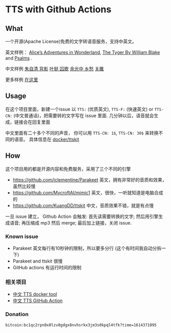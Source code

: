 # TTS with Github Actions

## What

一个开源(Apache License)免费的文字转语音服务，支持中英文。

英文样例： [Alice’s Adventures in Wonderland](https://github.com/l-O-O-l/TTS-action/issues/5), [The Tyger By William Blake](https://github.com/l-O-O-l/TTS-action/issues/2) and [Psalms](https://github.com/l-O-O-l/TTS-action/issues/4) . 

中文样例 [朱自清 背影](https://github.com/l-O-O-l/TTS-action/issues/11) [叶挺 囚歌](https://github.com/l-O-O-l/TTS-action/issues/10) [余光中 乡愁](https://github.com/l-O-O-l/TTS-action/issues/8) [关雎](https://github.com/l-O-O-l/TTS-action/issues/9)

更多样例 [在这里](https://github.com/l-O-O-l/TTS-action/issues?q=is%3Aissue+is%3Aclosed++TTS)

## Usage
在这个项目里面，新建一个issue 以 `TTS:` (优质英文),  `TTS-F:` (快速英文) or `TTS-CN:` (中文普通话)，把需要转的文字写在 issue 里面. 几分钟以后，语音就会生成，链接会在回复里面

中文里面有二十多个不同的声音， 你可以用 `TTS-CN: 1$`, `TTS-CN: 30$` 来转换不同的语音。 具体信息在 [docker/ttskit](https://github.com/privapps/docker-ttskit/tree/action)

## How
这个项目用的都是开源内容和免费服务，采用了三个不同的引擎
* https://github.com/iclementine/Parakeet 英文，拥有非常好的音质和效果，虽然比较慢
* https://github.com/MycroftAI/mimic1 英文，很快，一听就知道是电脑合成的
* https://github.com/KuangDD/ttskit 中文，音质效果不错，就是有点慢

一旦 issue 建立， Github Action 会触发: 首先读需要转换的文字; 然后用引擎生成语音; 再压缩成 mp3 然后 merge; 最后加上链接，关闭 issue.


### Known issue
* Parakeet 英文每行有10秒钟的限制，所以要多分行 (这个有时间我自动分拆一下)
* Parakeet and ttskit 很慢
* GitHub actions 有运行时间的限制

### 相关项目
* [中文 TTS docker tool](https://github.com/privapps/docker-ttskit/tree/tool)
* [中文 TTS GitHub Action](https://github.com/privapps/docker-ttskit/tree/action)


### Donation
```
bitcoin:bc1qc2rpn0x0lzv8gdgx8nvhsrkx3jm3s0kpql4tfk?time=1614371095
```
